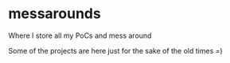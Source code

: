 # messarounds
Where I store all my PoCs and mess around

Some of the projects are here just for the sake of the old times =)
